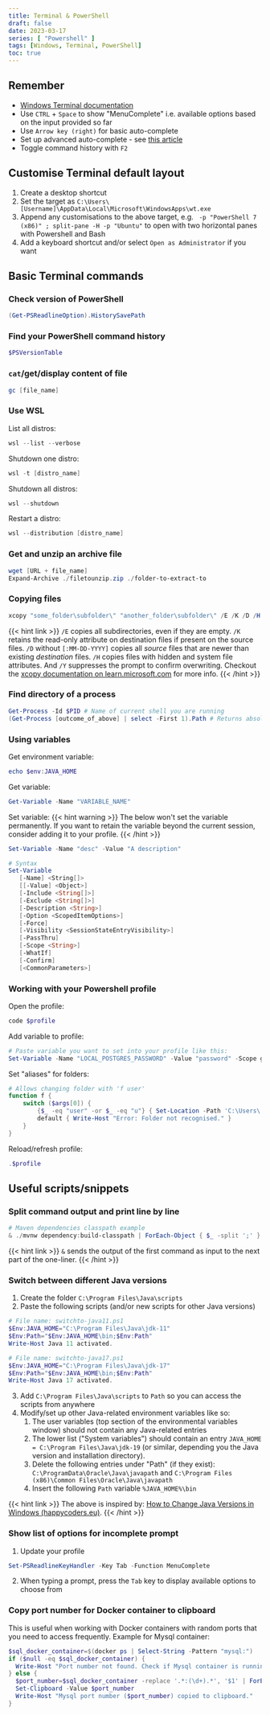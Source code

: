 ```yaml
---
title: Terminal & PowerShell
draft: false
date: 2023-03-17
series: [ "Powershell" ]
tags: [Windows, Terminal, PowerShell]
toc: true
---
```


## Remember

- [Windows Terminal documentation](https://learn.microsoft.com/en-us/windows/terminal/install)
- Use `CTRL` + `Space` to show "MenuComplete" i.e. available options based on the input provided so far
- Use `Arrow key (right)` for basic auto-complete
- Set up advanced auto-complete - see [this article](https://techcommunity.microsoft.com/t5/itops-talk-blog/autocomplete-in-powershell/ba-p/2604524)
- Toggle command history with `F2`

## Customise Terminal default layout

1. Create a desktop shortcut
2. Set the target as `C:\Users\[Username]\AppData\Local\Microsoft\WindowsApps\wt.exe` 
3. Append any customisations to the above target, e.g. ` -p "PowerShell 7 (x86)" ; split-pane -H -p "Ubuntu"` to open with two horizontal panes with Powershell and Bash
4. Add a keyboard shortcut and/or select `Open as Administrator` if you want

## Basic Terminal commands

### Check version of PowerShell
```powershell
(Get-PSReadlineOption).HistorySavePath
```

### Find your PowerShell command history
```powershell
$PSVersionTable
```

### `cat`/get/display content of file
```powershell
gc [file_name]
```

### Use WSL
List all distros:
```powershell 
wsl --list --verbose
```

Shutdown one distro:
```powershell
wsl -t [distro_name]
```

Shutdown all distros:
```powershell
wsl --shutdown
```

Restart a distro:
```powershell
wsl --distribution [distro_name]
```

### Get and unzip an archive file
```powershell
wget [URL + file_name]
Expand-Archive ./filetounzip.zip ./folder-to-extract-to
```

### Copying files
```powershell
xcopy "some_folder\subfolder\" "another_folder\subfolder\" /E /K /D /H /Y
```

{{< hint link >}}
`/E` copies all subdirectories, even if they are empty. `/K` retains the read-only attribute on destination files if present on the source files. `/D` without `[:MM-DD-YYYY]` copies all _source_ files that are newer than existing _destination_ files. `/H` copies files with hidden and system file attributes. And `/Y` suppresses the prompt to confirm overwriting.
Checkout the [xcopy documentation on learn.microsoft.com](https://learn.microsoft.com/en-us/windows-server/administration/windows-commands/xcopy) for more info.
{{< /hint >}}

### Find directory of a process
```powershell
Get-Process -Id $PID # Name of current shell you are running
(Get-Process [outcome_of_above] | select -First 1).Path # Returns absolute directory
```

### Using variables
Get environment variable:
```powershell
echo $env:JAVA_HOME
```

Get variable:
```powershell
Get-Variable -Name "VARIABLE_NAME"
```

Set variable:
{{< hint warning >}}
The below won't set the variable permanently. If you want to retain the variable beyond the current session, consider adding it to your profile.
{{< /hint >}}

```powershell
Set-Variable -Name "desc" -Value "A description" 

# Syntax
Set-Variable 
   [-Name] <String[]> 
   [[-Value] <Object>] 
   [-Include <String[]>] 
   [-Exclude <String[]>] 
   [-Description <String>] 
   [-Option <ScopedItemOptions>] 
   [-Force] 
   [-Visibility <SessionStateEntryVisibility>] 
   [-PassThru] 
   [-Scope <String>] 
   [-WhatIf] 
   [-Confirm] 
   [<CommonParameters>]
```

### Working with your Powershell profile
Open the profile:
```powershell
code $profile
```

Add variable to profile:
```powershell
# Paste variable you want to set into your profile like this:
Set-Variable -Name "LOCAL_POSTGRES_PASSWORD" -Value "password" -Scope global 
```

Set "aliases" for folders:
```powershell
# Allows changing folder with 'f user'
function f {
    switch ($args[0]) {
        {$_ -eq "user" -or $_ -eq "u"} { Set-Location -Path 'C:\Users\' }
        default { Write-Host "Error: Folder not recognised." }
    }
}
```

Reload/refresh profile:
```powershell
.$profile
```

## Useful scripts/snippets

### Split command output and print line by line
```powershell
# Maven dependencies classpath example
& ./mvnw dependency:build-classpath | ForEach-Object { $_ -split ';' }
```

{{< hint link >}}
`&` sends the output of the first command as input to the next part of the one-liner.
{{< /hint >}}


### Switch between different Java versions
1. Create the folder `C:\Program Files\Java\scripts`
2. Paste the following scripts (and/or new scripts for other Java versions)

```powershell
# File name: switchto-java11.ps1
$Env:JAVA_HOME="C:\Program Files\Java\jdk-11" 
$Env:Path="$Env:JAVA_HOME\bin;$Env:Path" 
Write-Host Java 11 activated.
```

```powershell
# File name: switchto-java17.ps1
$Env:JAVA_HOME="C:\Program Files\Java\jdk-17" 
$Env:Path="$Env:JAVA_HOME\bin;$Env:Path" 
Write-Host Java 17 activated.
```

3. Add `C:\Program Files\Java\scripts` to `Path` so you can access the scripts from anywhere
4. Modify/set up other Java-related environment variables like so:
   1. The user variables (top section of the environmental variables window) should not contain any Java-related entries
   2. The lower list ("System variables") should contain an entry `JAVA_HOME = C:\Program Files\Java\jdk-19` (or similar, depending you the Java version and installation directory).
   3. Delete the following entries under "Path" (if they exist): `C:\ProgramData\Oracle\Java\javapath` and `C:\Program Files (x86)\Common Files\Oracle\Java\javapath`
   4. Insert the following `Path` variable `%JAVA_HOME%\bin`

{{< hint link >}}
The above is inspired by: [How to Change Java Versions in Windows (happycoders.eu)](https://www.happycoders.eu/java/how-to-switch-multiple-java-versions-windows/).
{{< /hint >}}

### Show list of options for incomplete prompt

1. Update your profile

```powershell
Set-PSReadlineKeyHandler -Key Tab -Function MenuComplete
```

2. When typing a prompt, press the `Tab` key to display available options to choose from


### Copy port number for Docker container to clipboard

This is useful when working with Docker containers with random ports that you need to access frequently.
Example for Mysql container:

```powershell
$sql_docker_container=$(docker ps | Select-String -Pattern "mysql:")
if ($null -eq $sql_docker_container) {
  Write-Host "Port number not found. Check if Mysql container is running."
} else {
  $port_number=$sql_docker_container -replace '.*:(\d+).*', '$1' | ForEach-Object { $_.Trim() }
  Set-Clipboard -Value $port_number
  Write-Host "Mysql port number ($port_number) copied to clipboard."
}
```
